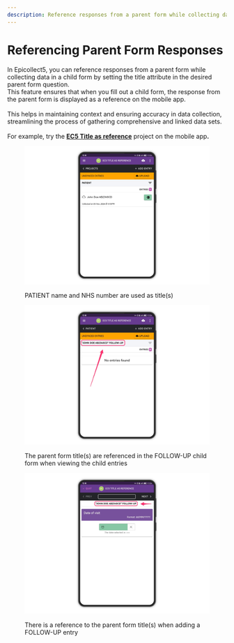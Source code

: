 ```yaml
---
description: Reference responses from a parent form while collecting data.
---
```


# Referencing Parent Form Responses

In Epicollect5, you can reference responses from a parent form while collecting data in a child form by setting the title attribute in the desired parent form question. \
This feature ensures that when you fill out a child form, the response from the parent form is displayed as a reference on the mobile app. \
\
This helps in maintaining context and ensuring accuracy in data collection, streamlining the process of gathering comprehensive and linked data sets.\
\
For example, try the [**EC5 Title as reference**](https://five.epicollect.net/project/ec5-title-as-reference) project on the mobile ap&#x70;**.**



<figure><img src="../.gitbook/assets/reference-1.png" alt=""><figcaption><p>PATIENT name and NHS number are used as title(s)</p></figcaption></figure>



<figure><img src="../.gitbook/assets/reference-2.jpg" alt=""><figcaption><p>The parent form title(s) are referenced in the FOLLOW-UP child form when viewing the child entries</p></figcaption></figure>



<figure><img src="../.gitbook/assets/reference-3.jpg" alt=""><figcaption><p>There is a reference to the parent form title(s) when adding a FOLLOW-UP entry</p></figcaption></figure>
